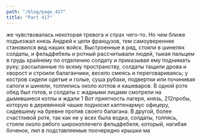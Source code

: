 ```yaml
---
path: "/blog/page_417"
title: "Part 417"
---
```


же чувствовалась некоторая тревога и страх чего-то. Но чем ближе подъезжал князь Андрей к цепи французов, тем самоувереннее становился вид наших войск. Выстроенные в ряд, стояли в шинелях солдаты, и фельдфебель и ротный рассчитывали людей, тыкая пальцем в грудь крайнему по отделению солдату и приказывая ему поднимать руку; рассыпанные по всему пространству, солдаты тащили дрова и хворост и строили балаганчики, весело смеясь и переговариваясь; у костров сидели одетые и голые, суша рубахи, подвертки или починивая сапоги и шинели, толпились около котлов и кашеваров. В одной роте обед был готов, и солдаты с жадными лицами смотрели на дымившиеся котлы и ждали 1 Вот приятность лагеря, князь,
212пробы, которую в деревянной чашке подносил каптенармус офицеру, сидевшему на бревне против своего балагана.
В другой, более счастливой роте, так как не у всех была водка, солдаты, толпясь, стояли около рябого широкоплечего фельдфебеля, который, нагибая боченок, лил в подставляемые поочередно крышки ма

